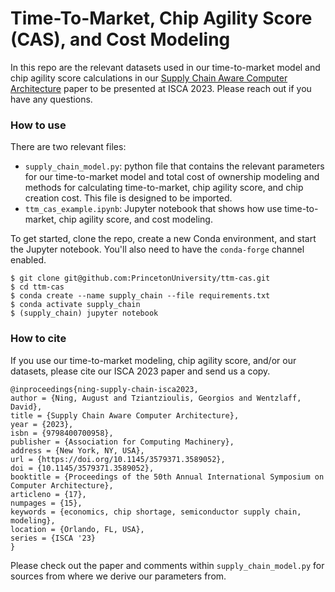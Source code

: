 # Time-To-Market, Chip Agility Score (CAS), and Cost Modeling

In this repo are the relevant datasets used in our time-to-market model and chip agility score calculations in our [Supply Chain Aware Computer Architecture](https://dl.acm.org/doi/10.1145/3579371.3589052) paper to be presented at ISCA 2023. Please reach out if you have any questions.

### How to use
There are two relevant files:
* `supply_chain_model.py`: python file that contains the relevant parameters for our time-to-market model and total cost of ownership modeling and methods for calculating time-to-market, chip agility score, and chip creation cost. This file is designed to be imported.
* `ttm_cas_example.ipynb`: Jupyter notebook that shows how use time-to-market, chip agility score, and cost modeling.

To get started, clone the repo, create a new Conda environment, and start the Jupyter notebook. You'll also need to have the `conda-forge` channel enabled.
```
$ git clone git@github.com:PrincetonUniversity/ttm-cas.git
$ cd ttm-cas
$ conda create --name supply_chain --file requirements.txt
$ conda activate supply_chain
$ (supply_chain) jupyter notebook
```

### How to cite
If you use our time-to-market modeling, chip agility score, and/or our datasets, please cite our ISCA 2023 paper and send us a copy. 
```
@inproceedings{ning-supply-chain-isca2023,
author = {Ning, August and Tziantzioulis, Georgios and Wentzlaff, David},
title = {Supply Chain Aware Computer Architecture},
year = {2023},
isbn = {9798400700958},
publisher = {Association for Computing Machinery},
address = {New York, NY, USA},
url = {https://doi.org/10.1145/3579371.3589052},
doi = {10.1145/3579371.3589052},
booktitle = {Proceedings of the 50th Annual International Symposium on Computer Architecture},
articleno = {17},
numpages = {15},
keywords = {economics, chip shortage, semiconductor supply chain, modeling},
location = {Orlando, FL, USA},
series = {ISCA '23}
}
```

Please check out the paper and comments within `supply_chain_model.py` for sources from where we derive our parameters from.
